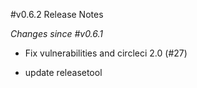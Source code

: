 #v0.6.2 Release Notes

*Changes since #v0.6.1*

- Fix vulnerabilities and circleci 2.0 (#27)

- update releasetool
